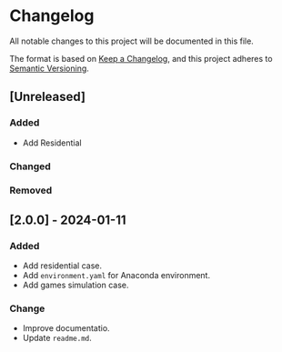 # Changelog

All notable changes to this project will be documented in this file.

The format is based on [Keep a Changelog](https://keepachangelog.com/en/1.1.0/),
and this project adheres to [Semantic Versioning](https://semver.org/spec/v2.0.0.html).

## [Unreleased]

### Added
- Add Residential 

### Changed

### Removed


## [2.0.0] - 2024-01-11

### Added
- Add residential case.
- Add `environment.yaml` for Anaconda environment.
- Add games simulation case.

### Change

- Improve documentatio.
- Update `readme.md`.